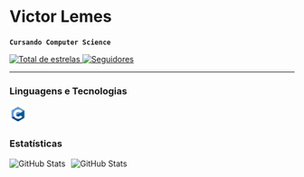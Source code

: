  # Victor Lemes 

**`Cursando Computer Science`**
   
   <p align="left">
    <a href="https://github.com/2bdeceased/2bdeceased/stargazerss">
        <img 
            alt="Total de estrelas" 
            title="Total de estrelas GitHub" 
            src="https://custom-icon-badges.demolab.com/github/stars/2bdeceased?color=55960c&style=for-the-badge&labelColor=488207&logo=star&label=estrelas"
        />
    </a>
    <a href="https://https://github.com/2bdeceased?tab=followers?tab=followers">
        <img 
            alt="Seguidores" 
            title="Me siga no GitHub" 
            src="https://custom-icon-badges.demolab.com/github/followers/2bdeceased?color=236ad3&labelColor=1155ba&style=for-the-badge&logo=github&label=Seguidores&logoColor=white"
        />
    </a>
</p>

---

### Linguagens e Tecnologias

<img 
    align="left" 
    alt="C"
    title="C" 
    width="30px" 
    style="padding-right: 10px;" 
    src="https://raw.githubusercontent.com/github/explore/f3e22f0dca2be955676bc70d6214b95b13354ee8/topics/c/c.png" 
/>
<br/>
<br/>

### Estatísticas

<p>
  <img 
    align="left" 
    alt="GitHub Stats" 
    height="200" 
    style="padding-right: 10px;" 
    src="https://github-readme-stats.vercel.app/api?username=2bdeceased&show_icons=true&theme=tokyonight&include_all_commits=true&locale=pt-br" 
  />

<img 
      align="left" 
      alt="GitHub Stats" 
      height="200" 
      src="https://github-readme-stats.vercel.app/api/top-langs/?username=2bdeceased&theme=tokyonight&layout=compact&custom_title=Tecnologias&langs_count=9" 
  />

</p>
